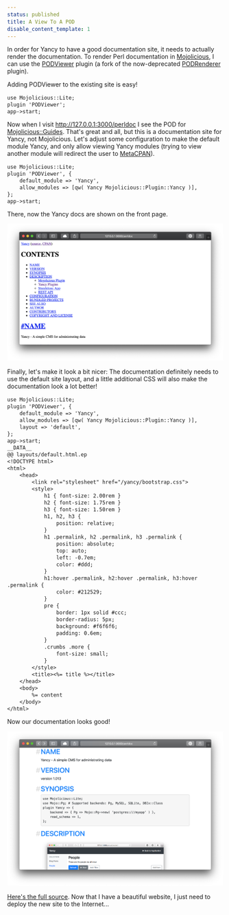 ```yaml
---
status: published
title: A View To A POD
disable_content_template: 1
---
```

In order for Yancy to have a good documentation site, it needs to
actually render the documentation. To render Perl documentation in
[Mojolicious](http://mojolicious.org), I can use the
[PODViewer](http://metacpan.org/pod/Mojolicious::Plugin::PODViewer)
plugin (a fork of the now-deprecated
[PODRenderer](http://mojolicious.org/perldoc/Mojolicious/Plugin/PODRenderer)
plugin).

Adding PODViewer to the existing site is easy!

    use Mojolicious::Lite;
    plugin 'PODViewer';
    app->start;

Now when I visit <http://127.0.0.1:3000/perldoc> I see the POD for
[Mojolicious::Guides](http://mojolicious.org/perldoc). That's great and
all, but this is a documentation site for Yancy, not Mojolicious. Let's
adjust some configuration to make the default module Yancy, and only
allow viewing Yancy modules (trying to view another module will redirect
the user to [MetaCPAN](http://metacpan.org)).

    use Mojolicious::Lite;
    plugin 'PODViewer', {
        default_module => 'Yancy',
        allow_modules => [qw( Yancy Mojolicious::Plugin::Yancy )],
    };
    app->start;

There, now the Yancy docs are shown on the front page.

![Screenshot of Yancy module documenation](okay-docs.png)

Finally, let's make it look a bit nicer: The documentation definitely
needs to use the default site layout, and a little additional CSS will
also make the documentation look a lot better!

    use Mojolicious::Lite;
    plugin 'PODViewer', {
        default_module => 'Yancy',
        allow_modules => [qw( Yancy Mojolicious::Plugin::Yancy )],
        layout => 'default',
    };
    app->start;
    __DATA__
    @@ layouts/default.html.ep
    <!DOCTYPE html>
    <html>
        <head>
            <link rel="stylesheet" href="/yancy/bootstrap.css">
            <style>
                h1 { font-size: 2.00rem }
                h2 { font-size: 1.75rem }
                h3 { font-size: 1.50rem }
                h1, h2, h3 {
                    position: relative;
                }
                h1 .permalink, h2 .permalink, h3 .permalink {
                    position: absolute;
                    top: auto;
                    left: -0.7em;
                    color: #ddd;
                }
                h1:hover .permalink, h2:hover .permalink, h3:hover .permalink {
                    color: #212529;
                }
                pre {
                    border: 1px solid #ccc;
                    border-radius: 5px;
                    background: #f6f6f6;
                    padding: 0.6em;
                }
                .crumbs .more {
                    font-size: small;
                }
            </style>
            <title><%= title %></title>
        </head>
        <body>
            %= content
        </body>
    </html>

Now our documentation looks good!

![Screenshot of Yancy module documenation with new style](good-docs.png)

[Here's the full source](myapp.pl).  Now that I have a beautiful
website, I just need to deploy the new site to the Internet...

